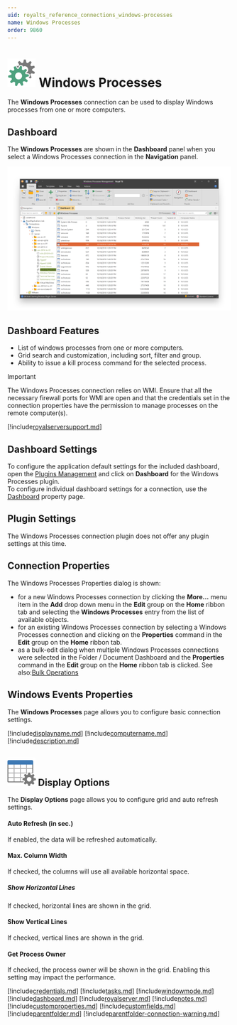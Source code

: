 ```yaml
---
uid: royalts_reference_connections_windows-processes
name: Windows Processes
order: 9860
---
```


# ![](/r2022/images/RoyalTS/Plugins/Connections/WindowsProcesses/SVG_PluginIcon_32.svg#img_header) Windows Processes
The **Windows Processes** connection can be used to display Windows processes from one or more computers.

## Dashboard
The **Windows Processes** are shown in the **Dashboard** panel when you select a Windows Processes connection in the **Navigation** panel.

![WindowsProcesses_Dashboard](/r2022/images/RoyalTS/Plugins/Connections/WindowsProcesses/windowsprocesses_dashboard.png)

## Dashboard Features
- List of windows processes from one or more computers.
- Grid search and customization, including sort, filter and group.
- Ability to issue a kill process command for the selected process.

> [!Important]
> The Windows Processes connection relies on WMI. Ensure that all the necessary firewall ports for WMI are open and that the credentials set in the connection properties have the permission to manage processes on the remote computer(s).

[!include[royalserversupport.md](~/royalts/_shared/royalserversupport.md)]

## Dashboard Settings
To configure the application default settings for the included dashboard, open the [Plugins Management](xref:royalts_intro_plugins) and click on **Dashboard** for the Windows Processes plugin.  
To configure individual dashboard settings for a connection, use the [Dashboard](#dashboard) property page.

## Plugin Settings
The Windows Processes connection plugin does not offer any plugin settings at this time.

## Connection Properties
The Windows Processes Properties dialog is shown:
- for a new Windows Processes connection by clicking the **More...** menu item in the **Add** drop down menu in the **Edit** group on the **Home** ribbon tab and selecting the **Windows Processes** entry from the list of available objects.
- for an existing Windows Processes connection by selecting a Windows Processes connection and clicking on the **Properties** command in the **Edit** group on the **Home** ribbon tab.
- as a bulk-edit dialog when multiple Windows Processes connections were selected in the Folder / Document Dashboard and the **Properties** command in the **Edit** group on the **Home** ribbon tab is clicked. See also:[Bulk Operations](xref:royalts_tutorials_bulk)

## Windows Events Properties
The **Windows Processes** page allows you to configure basic connection settings.

[!include[displayname.md](~/royalts/_shared/displayname.md)]
[!include[computername.md](~/royalts/_shared/computername.md)]
[!include[description.md](~/royalts/_shared/description.md)]

## ![](/r2022/images/RoyalTS/Plugins/Connections/WindowsProcesses/SVG_PageDisplayOptions_32.svg#img_header) Display Options
The **Display Options** page allows you to configure grid and auto refresh settings.

#### Auto Refresh (in sec.)
If enabled, the data will be refreshed automatically.

#### Max. Column Width
If checked, the columns will use all available horizontal space.

##### Show Horizontal Lines
If checked, horizontal lines are shown in the grid.

#### Show Vertical Lines
If checked, vertical lines are shown in the grid.

#### Get Process Owner
If checked, the process owner will be shown in the grid. Enabling this setting may impact the performance.

[!include[credentials.md](~/royalts/_shared/credentials.md)]
[!include[tasks.md](~/royalts/_shared/tasks.md)]
[!include[windowmode.md](~/royalts/_shared/windowmode.md)]
[!include[dashboard.md](~/royalts/_shared/dashboard.md)]
[!include[royalserver.md](~/royalts/_shared/royalserver.md)]
[!include[notes.md](~/royalts/_shared/notes.md)]
[!include[customproperties.md](~/royalts/_shared/customproperties.md)]
[!include[customfields.md](~/royalts/_shared/customfields.md)]
[!include[parentfolder.md](~/royalts/_shared/parentfolder.md)]
[!include[parentfolder-connection-warning.md](~/royalts/_shared/parentfolder-connection-warning.md)]
